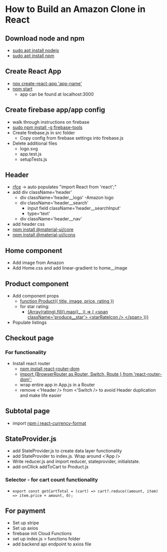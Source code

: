 # How to Build an Amazon Clone in React

## Download node and npm

- [sudo apt install nodejs]()
- [sudo apt install npm]()

## Create React App

- [npx create-react-app 'app-name']()
- [npm start]()
  - app can be found at localhost:3000

## Create firebase app/app config

- walk through instructions on firebase
- [sudo npm install -g firebase-tools]()
- Create firebase.js in src folder
  - Copy config from firebase settings into firebase.js
- Delete additional files
  - logo.svg
  - app.test.js
  - setupTests.js

## Header

- [rfce]() -> auto populates "import React from 'react';"
- add div className='header'
  - div className='header\_\_logo'
    -Amazon logo
  - div className='header\_\_search'
    - input field className='header\_\_searchInput'
    - type='text'
  - div className='header\_\_nav'
- add header css
- [npm install @material-ui/core]()
- [npm install @material-ui/icons]()

## Home component

- Add image from Amazon
- Add Home.css and add linear-gradient to home\_\_image

## Product component

- Add component props
  - [function Product({ title, image, price, rating })]()
  - for star rating:
    - [{Array(rating).fill().map((\_, i) => (
      \<span className='produce\_\_star'>
      \<starRateIcon />
      \</span>
      ))}]()
- Populate listings

## Checkout page

### For functionality

- Install react router
  - [npm install react-router-dom]()
  - [import {BrowserRouter as Router, Switch, Route } from 'react-router-dom';]()
  - wrap entire app in App.js in a Router
  - remove <'Header /> from <'Switch /> to avoid Header duplication and make life easier

## Subtotal page

- import [npm i react-currency-format]()

## StateProvider.js

- add StateProvider.js to create data layer functionality
- add StateProvider to index.js. Wrap around <'App />
- Write reducer.js and import reducer, stateprovider, initialstate.
- add onCllick addToCart to Product.js

### Selector - for cart count functionality

- `export const getCartTotal = (cart) => cart?.reduce((amount, item) => item.price + amount, 0);`

## For payment

- Set up stripe
- Set up axios
- firebase init Cloud Functions
- set up index.js > functions folder
- add backend api endpoint to axios file
